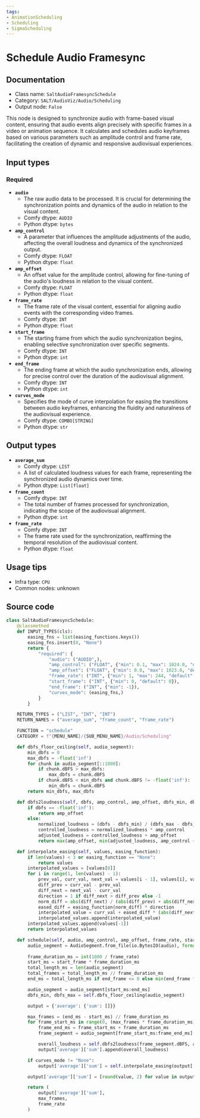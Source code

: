```yaml
---
tags:
- AnimationScheduling
- Scheduling
- SigmaScheduling
---
```


# Schedule Audio Framesync
## Documentation
- Class name: `SaltAudioFramesyncSchedule`
- Category: `SALT/AudioViz/Audio/Scheduling`
- Output node: `False`

This node is designed to synchronize audio with frame-based visual content, ensuring that audio events align precisely with specific frames in a video or animation sequence. It calculates and schedules audio keyframes based on various parameters such as amplitude control and frame rate, facilitating the creation of dynamic and responsive audiovisual experiences.
## Input types
### Required
- **`audio`**
    - The raw audio data to be processed. It is crucial for determining the synchronization points and dynamics of the audio in relation to the visual content.
    - Comfy dtype: `AUDIO`
    - Python dtype: `bytes`
- **`amp_control`**
    - A parameter that influences the amplitude adjustments of the audio, affecting the overall loudness and dynamics of the synchronized output.
    - Comfy dtype: `FLOAT`
    - Python dtype: `float`
- **`amp_offset`**
    - An offset value for the amplitude control, allowing for fine-tuning of the audio's loudness in relation to the visual content.
    - Comfy dtype: `FLOAT`
    - Python dtype: `float`
- **`frame_rate`**
    - The frame rate of the visual content, essential for aligning audio events with the corresponding video frames.
    - Comfy dtype: `INT`
    - Python dtype: `float`
- **`start_frame`**
    - The starting frame from which the audio synchronization begins, enabling selective synchronization over specific segments.
    - Comfy dtype: `INT`
    - Python dtype: `int`
- **`end_frame`**
    - The ending frame at which the audio synchronization ends, allowing for precise control over the duration of the audiovisual alignment.
    - Comfy dtype: `INT`
    - Python dtype: `int`
- **`curves_mode`**
    - Specifies the mode of curve interpolation for easing the transitions between audio keyframes, enhancing the fluidity and naturalness of the audiovisual experience.
    - Comfy dtype: `COMBO[STRING]`
    - Python dtype: `str`
## Output types
- **`average_sum`**
    - Comfy dtype: `LIST`
    - A list of calculated loudness values for each frame, representing the synchronized audio dynamics over time.
    - Python dtype: `List[float]`
- **`frame_count`**
    - Comfy dtype: `INT`
    - The total number of frames processed for synchronization, indicating the scope of the audiovisual alignment.
    - Python dtype: `int`
- **`frame_rate`**
    - Comfy dtype: `INT`
    - The frame rate used for the synchronization, reaffirming the temporal resolution of the audiovisual content.
    - Python dtype: `float`
## Usage tips
- Infra type: `CPU`
- Common nodes: unknown


## Source code
```python
class SaltAudioFramesyncSchedule:
    @classmethod
    def INPUT_TYPES(cls):
        easing_fns = list(easing_functions.keys())
        easing_fns.insert(0, "None")
        return {
            "required": {
                "audio": ("AUDIO",),
                "amp_control": ("FLOAT", {"min": 0.1, "max": 1024.0, "default": 1.0, "step": 0.01}),
                "amp_offset": ("FLOAT", {"min": 0.0, "max": 1023.0, "default": 0.0, "step": 0.01}),
                "frame_rate": ("INT", {"min": 1, "max": 244, "default": 8}),
                "start_frame": ("INT", {"min": 0, "default": 0}),
                "end_frame": ("INT", {"min": -1}),
                "curves_mode": (easing_fns,)
            }
        }

    RETURN_TYPES = ("LIST", "INT", "INT")
    RETURN_NAMES = ("average_sum", "frame_count", "frame_rate")

    FUNCTION = "schedule"
    CATEGORY = f"{MENU_NAME}/{SUB_MENU_NAME}/Audio/Scheduling"

    def dbfs_floor_ceiling(self, audio_segment):
        min_dbfs = 0
        max_dbfs = -float('inf')
        for chunk in audio_segment[::1000]:
            if chunk.dBFS > max_dbfs:
                max_dbfs = chunk.dBFS
            if chunk.dBFS < min_dbfs and chunk.dBFS != -float('inf'):
                min_dbfs = chunk.dBFS
        return min_dbfs, max_dbfs

    def dbfs2loudness(self, dbfs, amp_control, amp_offset, dbfs_min, dbfs_max):
        if dbfs == -float('inf'):
            return amp_offset
        else:
            normalized_loudness = (dbfs - dbfs_min) / (dbfs_max - dbfs_min)
            controlled_loudness = normalized_loudness * amp_control
            adjusted_loudness = controlled_loudness + amp_offset
            return max(amp_offset, min(adjusted_loudness, amp_control + amp_offset))

    def interpolate_easing(self, values, easing_function):
        if len(values) < 3 or easing_function == "None":
            return values
        interpolated_values = [values[0]]
        for i in range(1, len(values) - 1):
            prev_val, curr_val, next_val = values[i - 1], values[i], values[i + 1]
            diff_prev = curr_val - prev_val
            diff_next = next_val - curr_val
            direction = 1 if diff_next > diff_prev else -1
            norm_diff = abs(diff_next) / (abs(diff_prev) + abs(diff_next) if abs(diff_prev) + abs(diff_next) != 0 else 1)
            eased_diff = easing_function(norm_diff) * direction
            interpolated_value = curr_val + eased_diff * (abs(diff_next) / 2)
            interpolated_values.append(interpolated_value)
        interpolated_values.append(values[-1])
        return interpolated_values

    def schedule(self, audio, amp_control, amp_offset, frame_rate, start_frame, end_frame, curves_mode):
        audio_segment = AudioSegment.from_file(io.BytesIO(audio), format="wav")
        
        frame_duration_ms = int(1000 / frame_rate)
        start_ms = start_frame * frame_duration_ms
        total_length_ms = len(audio_segment)
        total_frames = total_length_ms // frame_duration_ms
        end_ms = total_length_ms if end_frame <= 0 else min(end_frame * frame_duration_ms, total_length_ms)

        audio_segment = audio_segment[start_ms:end_ms]
        dbfs_min, dbfs_max = self.dbfs_floor_ceiling(audio_segment)

        output = {'average': {'sum': []}}

        max_frames = (end_ms - start_ms) // frame_duration_ms
        for frame_start_ms in range(0, (max_frames * frame_duration_ms), frame_duration_ms):
            frame_end_ms = frame_start_ms + frame_duration_ms
            frame_segment = audio_segment[frame_start_ms:frame_end_ms]

            overall_loudness = self.dbfs2loudness(frame_segment.dBFS, amp_control, amp_offset, dbfs_min, dbfs_max)
            output['average']['sum'].append(overall_loudness)

        if curves_mode != "None":
            output['average']['sum'] = self.interpolate_easing(output['average']['sum'], easing_functions[curves_mode])

        output['average']['sum'] = [round(value, 2) for value in output['average']['sum']]

        return (
            output['average']['sum'],
            max_frames,
            frame_rate
        )

```
